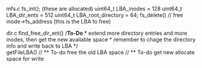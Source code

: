 mfs.c
    fs_int();
        (these are allocated)
        uint64_t LBA_inodes = 128
        uint64_t LBA_dir_ents = 512
        uint64_t LBA_root_directory = 64;
    fs_delete()
        // free  inode->fs_address (this is the LBA to free)

dir.c
    find_free_dir_ent() 
              /**To-Do**
         * extend more directory entries and more inodes, then get the new available space
         * remember to chage the directory info and write back to LBA
         */  
    getFileLBA()
          // ** To-do free the old LBA space
        // ** To-do get new allocate space for write
